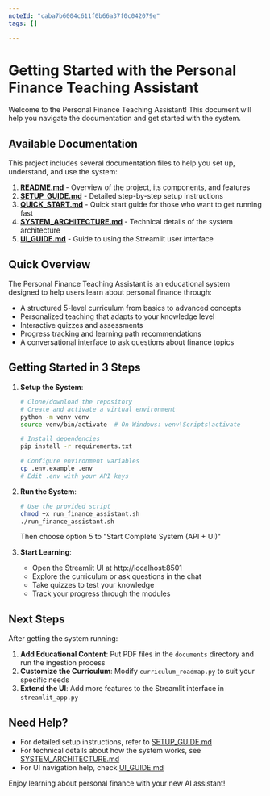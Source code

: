 ```yaml
---
noteId: "caba7b6004c611f0b66a37f0c042079e"
tags: []

---
```


# Getting Started with the Personal Finance Teaching Assistant

Welcome to the Personal Finance Teaching Assistant! This document will help you navigate the documentation and get started with the system.

## Available Documentation

This project includes several documentation files to help you set up, understand, and use the system:

1. **[README.md](README.md)** - Overview of the project, its components, and features
2. **[SETUP_GUIDE.md](SETUP_GUIDE.md)** - Detailed step-by-step setup instructions
3. **[QUICK_START.md](QUICK_START.md)** - Quick start guide for those who want to get running fast
4. **[SYSTEM_ARCHITECTURE.md](SYSTEM_ARCHITECTURE.md)** - Technical details of the system architecture
5. **[UI_GUIDE.md](UI_GUIDE.md)** - Guide to using the Streamlit user interface

## Quick Overview

The Personal Finance Teaching Assistant is an educational system designed to help users learn about personal finance through:

- A structured 5-level curriculum from basics to advanced concepts
- Personalized teaching that adapts to your knowledge level
- Interactive quizzes and assessments
- Progress tracking and learning path recommendations
- A conversational interface to ask questions about finance topics

## Getting Started in 3 Steps

1. **Setup the System**:
   ```bash
   # Clone/download the repository
   # Create and activate a virtual environment
   python -m venv venv
   source venv/bin/activate  # On Windows: venv\Scripts\activate
   
   # Install dependencies
   pip install -r requirements.txt
   
   # Configure environment variables
   cp .env.example .env
   # Edit .env with your API keys
   ```

2. **Run the System**:
   ```bash
   # Use the provided script
   chmod +x run_finance_assistant.sh
   ./run_finance_assistant.sh
   ```
   
   Then choose option 5 to "Start Complete System (API + UI)"

3. **Start Learning**:
   - Open the Streamlit UI at http://localhost:8501
   - Explore the curriculum or ask questions in the chat
   - Take quizzes to test your knowledge
   - Track your progress through the modules

## Next Steps

After getting the system running:

1. **Add Educational Content**: Put PDF files in the `documents` directory and run the ingestion process
2. **Customize the Curriculum**: Modify `curriculum_roadmap.py` to suit your specific needs
3. **Extend the UI**: Add more features to the Streamlit interface in `streamlit_app.py`

## Need Help?

- For detailed setup instructions, refer to [SETUP_GUIDE.md](SETUP_GUIDE.md)
- For technical details about how the system works, see [SYSTEM_ARCHITECTURE.md](SYSTEM_ARCHITECTURE.md)
- For UI navigation help, check [UI_GUIDE.md](UI_GUIDE.md)

Enjoy learning about personal finance with your new AI assistant! 